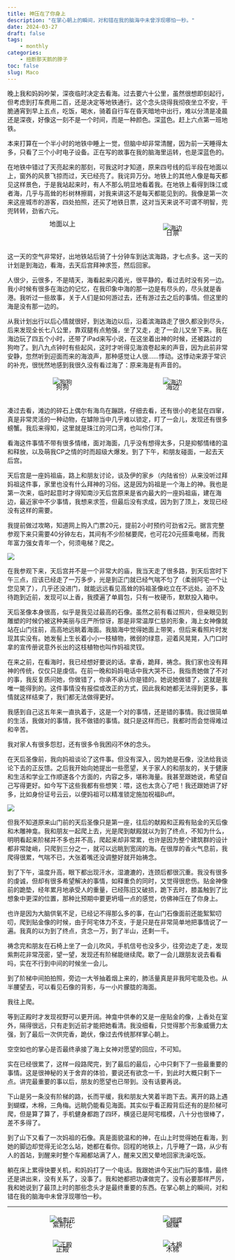 ```yaml
---
title: 神压在了你身上
description: "在掌心朝上的瞬间，对和错在我的脑海中未曾浮现哪怕一秒。"
date: 2024-03-27
draft: false
tags: 
    - monthly
categories: 
    - 扭断那天鹅的脖子
toc: false
slug: Maco
---
```

<style>
    .image-container {
        display: flex;
    }
    .image-container .image-wrapper {
        width: 50%;
        padding: 5px; /* 调整间隔大小 */
        box-sizing: border-box; /* 保证内边距不会增加元素宽度 */
        text-align: center;
    }
    .image-container .image-wrapper img {
        max-width: 100%;
    }
    .image-container .image-wrapper p {
        margin-top: -10px; /* 调整文字与图片的距离 */
        font-size: 15px; /* 调整文字字号 */
    }
</style>

晚上我和妈妈吵架，深夜临时决定去看海。过去要六十公里，虽然很想即刻起行，但考虑到打车费用二百，还是决定等地铁通行。这个念头烧得我彻夜坐立不安，干脆通宵到早上五点，吃饭，喝水，骑着自行车在昏天暗地中出行，难以分清是凌晨还是深夜，好像这一刻不是一个时间，而是一种颜色。深蓝色。赶上六点第一班地铁。

本来打算在一个半小时的地铁中睡上一觉，但脑中却非常清醒，因为前一天睡得太多，只看了三个小时电子设备。正在写的故事在我的脑海里运转，也是深蓝色的。

在地铁中错过了天亮起来的那刻，可我这时才知道，原来四号线的后半段在地面以上，窗外的风景飞掠而过，天已经亮了。我诧异万分。地铁上的其他人像是每天都见这样景色，于是我站起来时，有人不那么明显地看着我。在地铁上看得到珠江或者海，几乎与高耸的杉树林擦肩，对我来讲这不是每天都能见到的。我像是第一次来这座城市的游客，四处拍照，还买了地铁日票，这对当天来说不可谓不明智，兜兜转转，劲省六元。

<div class="image-container">
        <div class="image-wrapper">
            <img src="https://pub-219f59729cc7474d97beb0f99a13e6bd.r2.dev/20240328/地铁.JPG" alt="">
            <p>地面以上</p>
        </div>
        <div class="image-wrapper">
            <img src="https://pub-219f59729cc7474d97beb0f99a13e6bd.r2.dev/20240328/日票.JPG" alt="海边">
            <p>日票</p>
        </div>
</div>

这一天的空气非常好，出地铁站后骑了十分钟车到达滨海路，才七点多。这一天的计划是到海边，看海，去天后宫拜神求签，然后回家。

人很少，云很多，不是晴天，海看起来闪着光，很平静的，看过去时没有另一边。我小时候有很多在海边的记忆，在我印象中海的那一边是有尽头的，尽头就是香港。我听过一些故事，关于人们是如何游过去，还有游过去之后的事情。但这里的海是没有那一边的。

从我计划出行以后心情就很好，到达海边以后，沿着滨海路走了很久都没到尽头，后来发现全长七八公里，靠双腿有点勉强，坐了又走，走了一会儿又坐下来。我在海边玩了四五个小时，还带了iPad来写小说，在这坐着出神的时候，还被路过的狗吻了。到八九点钟时有些起风，这时才听得见海浪卷起来的声音，因为此前非常安静，忽然听到迎面而来的海浪声，那种感觉让人很……悸动。这悸动来源于常识的补充，很恍然地感到我很久没有看过海了：原来海是有声音的。

<div class="image-container">
        <div class="image-wrapper">
            <img src="https://pub-219f59729cc7474d97beb0f99a13e6bd.r2.dev/20240328/狗狗.jpg" alt="狗狗">
            <p>狗狗</p>
        </div>
        <div class="image-wrapper">
            <img src="https://pub-219f59729cc7474d97beb0f99a13e6bd.r2.dev/20240328/海边.JPG" alt="海边">
            <p>海边</p>
        </div>
</div>

凑过去看，滩边的碎石上偶尔有海鸟在蹦跳，仔细去看，还有很小的老鼠在四窜，真是非常灵活的一种动物，在罅隙当中几乎难以锁定，盯了一会儿，发现还有很多螃蟹。我后来得知，这里就是珠江的河口湾，也叫伶仃洋。

看海这件事情不带有很多情绪，面对海面，几乎没有想得太多，只是抑郁情绪的温和释放，以及萌我CP之情的时而超级大爆发。到了下午，和朋友碰面，一起去天后宫。

天后宫是一座妈祖庙，路上和朋友讨论，谈及伊的家乡（内陆省份）从来没听过拜妈祖这件事，家里也没有什么拜神的习俗。这是因为妈祖是一个海上的神。我也是第一次来，临时起意时才得知南沙天后宫原来是省内最大的一座妈祖庙，建在海边，最近家中不少事情，我想来求签，但最后没有求成，因为到了顶上，发现已经没有这样的需要。

我提前做过攻略，知道网上购入门票20元，提前2小时预约可劲省2元。据言完整参观下来只需要40分钟左右，其间有不少阶梯要爬，也可花20元搭乘电梯，而我年富力强女青年一个，何须电梯？爬之。

![](https://pub-219f59729cc7474d97beb0f99a13e6bd.r2.dev/20240328/近像.jpg)

在我参观下来，天后宫并不是一个非常大的庙，我当天走了很多路，到天后宫时下午三点，应该已经走了一万多步，光是到正门就已经气喘不匀了（柔弱阿宅一个让您见笑了），几乎还没进门，就能远远看见高耸的妈祖圣像屹立在不远处。迫不及待跑到近前，发现可以上香，我摸遍了单肩包，只有一枚硬币，默默投入箱中。

天后圣像本身很高，似乎是我见过最高的石像。虽然之前有看过照片，但亲眼见到雕塑的时候仍被这种美丽与庄严所惊讶，那是非常温厚仁慈的形象，海上女神像就站在山门往前，高高地远眺着海面。我脑海中觉得她面上带笑，但后来看照片时发现其实没有。她发髻上生长着小小一枝植物，微弱的绿意，迎着风晃晃，入门口时拿的宣传册说意外长出的这枝植物也叫作妈祖灵钗。

在来之前，在看海时，我已经想好要说的话。拿香，跪拜，祷念。我们家也没有拜神的传统，仅仅只是虔信。在前一晚和妈妈电话中我大哭不已，我指责她做了不对的事，我反复质问她，你做错了，你承不承认你是错的。她说她做错了，这就是我唯一能得到的。这件事情没有报偿或改正的方式，因此我和她都无法得到更多，事情就这样结束了，我们都无法做得更好。

我感到自己这五年来一直执着于，这是一个对的事情，还是错的事情。我过很简单的生活，我做对的事情，我不做错的事情。就只是这样而已，我都时而会觉得难过和辛苦。

我对家人有很多怨怼，还有很多令我困闷不休的念头。

在天后圣像前，我向妈祖谈论了这件事。但没有深入，因为她是石像，没法给我谈论下去的正反馈。之后我开始向她提出一些愿望，关于家人的和朋友的，关于健康和生活和学业工作顺遂各个方面的，内容之多，堪称海量。我甚至跟她说，希望自己写得更好。如今写下这些我都有些想笑：喂，这也太贪心了吧！我还跟她讲了好多，比如身份证号云云，以便妈祖可以精准锁定施加祝福Buff。

![](https://pub-219f59729cc7474d97beb0f99a13e6bd.r2.dev/20240328/半山.jpg)

但我不知道原来山门前的天后圣像只是第一座，往后的献殿和正殿有贴金的天后像和木雕神龛。我和朋友一起爬上去，光是爬到献殿就以为到了终点，不知为什么，明明看起来阶梯并不多也并不高，爬起来却非常累，也许是因为整个建筑群的设计都非常陡峭，只爬到三分之一，就可以远眺到宽阔的海。在很厚的香火气息前，我爬得很累，气喘不已，大张着嘴还没调整好就开始祷念。

到了下午，温度升高，眼下都出现汗水，湿漉漉的，连颈后都很沉重。我没有很多的虔诚，但却有很多希望解决的事情，如释重负的同时，又觉得很悲伤。贴金神像前的跪垫，经年累月地承受人的重量，已经陈旧又破损，跪下去时，膝盖触到了比想象中更深的位置，那种比预期中要更坍塌一点的感觉，仿佛神压在了你身上。

也许是因为大脑供氧不足，已经记不得那么多的事，在山门石像面前还能絮絮叨叨，爬到贴金像的时候，由于阿宅体力不支，于是只是在非常简单地把事情说了一遍。我真的以为到了终点，贪念一万，到了半山，还剩一千。

祷念完和朋友在石椅上坐了一会儿吹风，手机信号也没多少，往旁边走了走，发现紫荆花非常茂密，望一望，发现还有阶梯能继续爬。歇了一会儿跟朋友说去看看吗，实在不行到中间的时候坐一会儿。

到了阶梯中间拍拍照，旁边一大爷抽着烟上来的，肺活量真是非我阿宅能及也。从半腰望去，可以看见石像的背影，与一小片朦胧的海面。

我往上爬。

等到正殿时才发现视野可以更开阔。神龛中供奉的又是一座贴金的像，上香处在室外，隔得很远，只有走到近前才能把她看清。我没细看，只觉得那个形象威慑力太强，到了最后一次供完香，跪伏，像过去传统那样掌心朝上。

空空如也的掌心是否最终承接了海上女神对愿望的回应，不可知。

实在已经很累了，这样一段路爬完，到了最后的最后，心中只剩下了一些最重要的事情。这是很神秘的关于舍弃的体验，要说还有欲念一千，到此时大概只剩下一点。讲完最重要的事以后，朋友的愿望也已带到。没有话要再说。

下山是另一条没有阶梯的路，长而平缓，我和朋友大笑着半跑下去。离开的路上遇到蝴蝶，木棉，三角梅。远眺仍能看见海面。其实似乎看正殿背后还有的是阶梯可爬，但是算了算了，手机健身都跑了四环，横竖已是阿宅楷模，八十分也很棒了，差不多得了。

到了山下又看了一次妈祖的石像。真是面貌温和的神，在山上时觉得她在看海，到她的脚边却觉得无论怎么站，她都在看你。回程的地铁上，几乎睡了一路，从少有人的首站，到醒来时整个车厢都站满了人，醒来又困又晕地回家洗澡吃饭。

躺在床上累得快要关机，和妈妈打了一个电话。我跟她讲今天出门玩的事情，最终还是讲出来，没有关系了，没事了。我和她都把功课做完了。没有必要那样严厉，我和她说到了最顶上时的那些念头才是最终重要的东西。在掌心朝上的瞬间，对和错在我的脑海中未曾浮现哪怕一秒。

---

<div class="image-container">
        <div class="image-wrapper">
            <img src="https://pub-219f59729cc7474d97beb0f99a13e6bd.r2.dev/20240328/紫荆花.JPG" alt="紫荆花">
            <p>紫荆花</p>
        </div>
        <div class="image-wrapper">
            <img src="https://pub-219f59729cc7474d97beb0f99a13e6bd.r2.dev/20240328/蝴蝶.JPG" alt="蝴蝶">
            <p>蝴蝶</p>
        </div>
</div>

<div class="image-container">
        <div class="image-wrapper">
            <img src="https://pub-219f59729cc7474d97beb0f99a13e6bd.r2.dev/20240328/正殿.JPG" alt="正殿">
            <p>正殿</p>
        </div>
        <div class="image-wrapper">
            <img src="https://pub-219f59729cc7474d97beb0f99a13e6bd.r2.dev/20240328/木棉.JPG" alt="木棉">
            <p>木棉</p>
        </div>
</div>